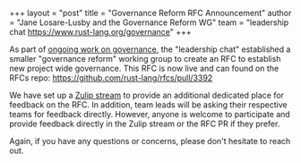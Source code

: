 +++
layout = "post"
title = "Governance Reform RFC Announcement"
author = "Jane Losare-Lusby and the Governance Reform WG"
team = "leadership chat <https://www.rust-lang.org/governance>"
+++

As part of [ongoing work on governance](https://blog.rust-lang.org/inside-rust/2022/10/06/governance-update.html), the "leadership chat" established a smaller "governance reform" working group to create an RFC to establish new project wide governance. This RFC is now live and can found on the RFCs repo: <https://github.com/rust-lang/rfcs/pull/3392>

We have set up a [Zulip stream](https://rust-lang.zulipchat.com/#narrow/stream/369838-rfc-leadership-council-feedback) to provide an additional dedicated place for feedback on the RFC. In addition, team leads will be asking their respective teams for feedback directly. However, anyone is welcome to participate and provide feedback directly in the Zulip stream or the RFC PR if they prefer.

Again, if you have any questions or concerns, please don't hesitate to reach out.
